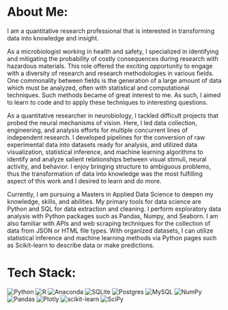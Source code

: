 # About Me:
I am a quantitative research professional that is interested in transforming data into knowledge and insight.

As a microbiologist working in health and safety, I specialized in identifying and mitigating the probability of costly consequences during research with hazardous materials. This role offered the exciting opportunity to engage with a diversity of research and research methodologies in various fields. One commonality between fields is the generation of a large amount of data which must be analyzed, often with statistical and computational techniques. Such methods became of great interest to me. As such, I aimed to learn to code and to apply these techniques to interesting questions.

As a quantitative researcher in neurobiology, I tackled difficult projects that probed the neural mechanisms of vision. Here, I led data collection, engineering, and analysis efforts for multiple concurrent lines of independent research. I developed pipelines for the conversion of raw experimental data into datasets ready for analysis, and utilized data visualization, statistical inference, and machine learning algorithms to identify and analyze salient relationships between visual stimuli, neural activity, and behavior. I enjoy bringing structure to ambiguous problems, thus the transformation of data into knowledge was the most fulfilling aspect of this work and I desired to learn and do more. 

Currently, I am pursuing a Masters in Applied Data Science to deepen my knowledge, skills, and abilities. My primary tools for data science are Python and SQL for data extraction and cleaning. I perform exploratory data analysis with Python packages such as Pandas, Numpy, and Seaborn. I am also familiar with APIs and web scraping techniques for the collection of data from JSON or HTML file types. With organized datasets, I can utilize statistical inference and machine learning methods via Python pages such as Scikit-learn to describe data or make predictions.

# Tech Stack:
![Python](https://img.shields.io/badge/python-3670A0?style=for-the-badge&logo=python&logoColor=ffdd54) ![R](https://img.shields.io/badge/r-%23276DC3.svg?style=for-the-badge&logo=r&logoColor=white) ![Anaconda](https://img.shields.io/badge/Anaconda-%2344A833.svg?style=for-the-badge&logo=anaconda&logoColor=white) ![SQLite](https://img.shields.io/badge/sqlite-%2307405e.svg?style=for-the-badge&logo=sqlite&logoColor=white) ![Postgres](https://img.shields.io/badge/postgres-%23316192.svg?style=for-the-badge&logo=postgresql&logoColor=white) ![MySQL](https://img.shields.io/badge/mysql-%2300f.svg?style=for-the-badge&logo=mysql&logoColor=white) ![NumPy](https://img.shields.io/badge/numpy-%23013243.svg?style=for-the-badge&logo=numpy&logoColor=white) ![Pandas](https://img.shields.io/badge/pandas-%23150458.svg?style=for-the-badge&logo=pandas&logoColor=white) ![Plotly](https://img.shields.io/badge/Plotly-%233F4F75.svg?style=for-the-badge&logo=plotly&logoColor=white) ![scikit-learn](https://img.shields.io/badge/scikit--learn-%23F7931E.svg?style=for-the-badge&logo=scikit-learn&logoColor=white) ![SciPy](https://img.shields.io/badge/SciPy-%230C55A5.svg?style=for-the-badge&logo=scipy&logoColor=%white)



<!--
## Socials:
[![LinkedIn](https://img.shields.io/badge/LinkedIn-%230077B5.svg?logo=linkedin&logoColor=white)](https://linkedin.com/in/clmangham) 



# GitHub Stats:
![](https://github-readme-stats.vercel.app/api?username=clmangham&theme=dark&hide_border=false&include_all_commits=false&count_private=false)<br/>
![](https://github-readme-streak-stats.herokuapp.com/?user=clmangham&theme=dark&hide_border=false)<br/>
![](https://github-readme-stats.vercel.app/api/top-langs/?username=clmangham&theme=dark&hide_border=false&include_all_commits=false&count_private=false&layout=compact)

**clmangham/clmangham** is a ✨ _special_ ✨ repository because its `README.md` (this file) appears on your GitHub profile.

Here are some ideas to get you started:

- 🔭 I’m currently working on ...
- 🌱 I’m currently learning ...
- 👯 I’m looking to collaborate on ...
- 🤔 I’m looking for help with ...
- 💬 Ask me about ...
- 📫 How to reach me: ...
- 😄 Pronouns: ...
- ⚡ Fun fact: ...
-->
